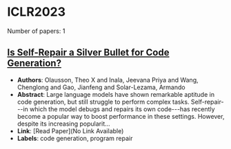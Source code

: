 # ICLR2023

Number of papers: 1

## [Is Self-Repair a Silver Bullet for Code Generation?](paper_1.md)
- **Authors**: Olausson, Theo X and Inala, Jeevana Priya and Wang, Chenglong and Gao, Jianfeng and Solar-Lezama, Armando
- **Abstract**: Large language models have shown remarkable aptitude in code generation, but still struggle to perform complex tasks. Self-repair---in which the model debugs and repairs its own code---has recently become a popular way to boost performance in these settings. However, despite its increasing popularit...
- **Link**: [Read Paper](No Link Available)
- **Labels**: code generation, program repair

